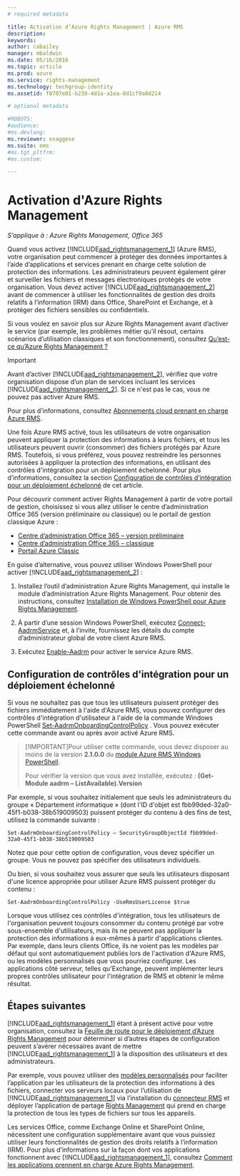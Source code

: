 ```yaml
---
# required metadata

title: Activation d’Azure Rights Management | Azure RMS
description:
keywords:
author: cabailey
manager: mbaldwin
ms.date: 05/16/2016
ms.topic: article
ms.prod: azure
ms.service: rights-management
ms.technology: techgroup-identity
ms.assetid: f8707e01-b239-4d1a-a1ea-0d1cf9a8d214

# optional metadata

#ROBOTS:
#audience:
#ms.devlang:
ms.reviewer: esaggese
ms.suite: ems
#ms.tgt_pltfrm:
#ms.custom:

---
```


# Activation d'Azure Rights Management

*S’applique à : Azure Rights Management, Office 365*

Quand vous activez [!INCLUDE[aad_rightsmanagement_1](../includes/aad_rightsmanagement_1_md.md)] (Azure RMS), votre organisation peut commencer à protéger des données importantes à l’aide d’applications et services prenant en charge cette solution de protection des informations. Les administrateurs peuvent également gérer et surveiller les fichiers et messages électroniques protégés de votre organisation. Vous devez activer [!INCLUDE[aad_rightsmanagement_2](../includes/aad_rightsmanagement_2_md.md)] avant de commencer à utiliser les fonctionnalités de gestion des droits relatifs à l’information (IRM) dans Office, SharePoint et Exchange, et à protéger des fichiers sensibles ou confidentiels.

Si vous voulez en savoir plus sur Azure Rights Management avant d’activer le service (par exemple, les problèmes métier qu’il résout, certains scénarios d’utilisation classiques et son fonctionnement), consultez [Qu’est-ce qu’Azure Rights Management ?](../understand-explore/what-is-azure-rms.md)

> [!IMPORTANT]
> Avant d’activer [!INCLUDE[aad_rightsmanagement_2](../includes/aad_rightsmanagement_2_md.md)], vérifiez que votre organisation dispose d’un plan de services incluant les services [!INCLUDE[aad_rightsmanagement_2](../includes/aad_rightsmanagement_2_md.md)]. Si ce n'est pas le cas, vous ne pouvez pas activer Azure RMS.
>
> Pour plus d’informations, consultez [Abonnements cloud prenant en charge Azure RMS](../get-started/requirements-subscriptions.md).

Une fois Azure RMS activé, tous les utilisateurs de votre organisation peuvent appliquer la protection des informations à leurs fichiers, et tous les utilisateurs peuvent ouvrir (consommer) des fichiers protégés par Azure RMS. Toutefois, si vous préférez, vous pouvez restreindre les personnes autorisées à appliquer la protection des informations, en utilisant des contrôles d'intégration pour un déploiement échelonné. Pour plus d’informations, consultez la section [Configuration de contrôles d’intégration pour un déploiement échelonné](#configuring-onboarding-controls-for-a-phased-deployment) de cet article.

Pour découvrir comment activer Rights Management à partir de votre portail de gestion, choisissez si vous allez utiliser le centre d’administration Office 365 (version préliminaire ou classique) ou le portail de gestion classique Azure :


- [Centre d’administration Office 365 – version préliminaire](activate-office365-preview.md)
- [Centre d’administration Office 365 – classique](activate-office365-classic.md)
- [Portail Azure Classic](activate-azure-classic.md)

En guise d’alternative, vous pouvez utiliser Windows PowerShell pour activer [!INCLUDE[aad_rightsmanagement_2](../includes/aad_rightsmanagement_2_md.md)] :

1. Installez l’outil d’administration Azure Rights Management, qui installe le module d’administration Azure Rights Management. Pour obtenir des instructions, consultez [Installation de Windows PowerShell pour Azure Rights Management](../deploy-use/install-powershell.md).

2. À partir d’une session Windows PowerShell, exécutez [Connect-AadrmService](https://msdn.microsoft.com/library/windowsazure/dn629415.aspx) et, à l’invite, fournissez les détails du compte d’administrateur global de votre client Azure RMS.

3. Exécutez [Enable-Aadrm](http://msdn.microsoft.com/library/windowsazure/dn629412.aspx) pour activer le service Azure RMS.

## Configuration de contrôles d'intégration pour un déploiement échelonné
Si vous ne souhaitez pas que tous les utilisateurs puissent protéger des fichiers immédiatement à l'aide d'Azure RMS, vous pouvez configurer des contrôles d'intégration d'utilisateur à l'aide de la commande Windows PowerShell [Set-AadrmOnboardingControlPolicy](http://msdn.microsoft.com/library/azure/dn857521.aspx) . Vous pouvez exécuter cette commande avant ou après avoir activé Azure RMS.

> [!IMPORTANT]Pour utiliser cette commande, vous devez disposer au moins de la version **2.1.0.0** du [module Azure RMS Windows PowerShell](http://go.microsoft.com/fwlink/?LinkId=257721).
>
> Pour vérifier la version que vous avez installée, exécutez : **(Get-Module aadrm – ListAvailable).Version**

Par exemple, si vous souhaitez initialement que seuls les administrateurs du groupe « Département informatique » (dont l'ID d'objet est fbb99ded-32a0-45f1-b038-38b519009503) puissent protéger du contenu à des fins de test, utilisez la commande suivante :

```
Set-AadrmOnboardingControlPolicy – SecurityGroupObjectId fbb99ded-32a0-45f1-b038-38b519009503
```
Notez que pour cette option de configuration, vous devez spécifier un groupe. Vous ne pouvez pas spécifier des utilisateurs individuels.

Ou bien, si vous souhaitez vous assurer que seuls les utilisateurs disposant d'une licence appropriée pour utiliser Azure RMS puissent protéger du contenu :

```
Set-AadrmOnboardingControlPolicy -UseRmsUserLicense $true
```
Lorsque vous utilisez ces contrôles d'intégration, tous les utilisateurs de l'organisation peuvent toujours consommer du contenu protégé par votre sous-ensemble d'utilisateurs, mais ils ne peuvent pas appliquer la protection des informations à eux-mêmes à partir d'applications clientes. Par exemple, dans leurs clients Office, ils ne voient pas les modèles par défaut qui sont automatiquement publiés lors de l'activation d'Azure RMS, ou les modèles personnalisés que vous pourriez configurer.  Les applications côté serveur, telles qu'Exchange, peuvent implémenter leurs propres contrôles utilisateur pour l'intégration de RMS et obtenir le même résultat.


## Étapes suivantes
[!INCLUDE[aad_rightsmanagement_1](../includes/aad_rightsmanagement_1_md.md)] étant à présent activé pour votre organisation, consultez la [Feuille de route pour le déploiement d’Azure Rights Management](../plan-design/deployment-roadmap.md) pour déterminer si d’autres étapes de configuration peuvent s’avérer nécessaires avant de mettre [!INCLUDE[aad_rightsmanagement_1](../includes/aad_rightsmanagement_1_md.md)] à la disposition des utilisateurs et des administrateurs. 

Par exemple, vous pouvez utiliser des [modèles personnalisés](configure-custom-templates.md) pour faciliter l’application par les utilisateurs de la protection des informations à des fichiers, connecter vos serveurs locaux pour l’utilisation de [!INCLUDE[aad_rightsmanagement_1](../includes/aad_rightsmanagement_1_md.md)] via l’installation du [connecteur RMS](deploy-rms-connector.md) et déployer l’application de partage [Rights Management](../rms-client/sharing-app-windows.md) qui prend en charge la protection de tous les types de fichiers sur tous les appareils. 

Les services Office, comme Exchange Online et SharePoint Online, nécessitent une configuration supplémentaire avant que vous puissiez utiliser leurs fonctionnalités de gestion des droits relatifs à l’information (IRM). Pour plus d’informations sur la façon dont vos applications fonctionnent avec [!INCLUDE[aad_rightsmanagement_1](../includes/aad_rightsmanagement_1_md.md)], consultez [Comment les applications prennent en charge Azure Rights Management](../understand-explore/applications-support.md).



<!--HONumber=May16_HO3-->


